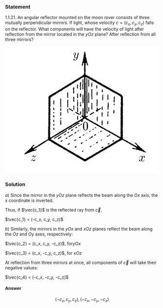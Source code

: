 ###  Statement 

$1.1.21.$ An angular reflector mounted on the moon rover consists of three mutually perpendicular mirrors. If light, whose velocity $c = (c_x,c_y,c_z)$ falls on the reflector. What components will have the velocity of light after reflection from the mirror located in the $yOz$ plane? After reflection from all three mirrors? 

![ For problem $1.1.21$ |529x436, 39%](../../img/1.1.21/statement.png)

### Solution

$a)$ Since the mirror in the $yOz$ plane reflects the beam along the $Ox$ axis, the $x$ coordinate is inverted. 

Thus, if $\vec{c_1}$ is the reflected ray from $\vec{c}$, 

$\vec{c_1} = (-c_x, c_y, c_z)$ 

$b)$ Similarly, the mirrors in the $yOx$ and $xOz$ planes reflect the beam along the $Oz$ and $Oy$ axes, respectively: 

$\vec{c_2} = (c_x, c_y, -c_z)$, for$yOx$ 

$\vec{c_3} = (c_x, -c_y, c_z)$, for $xOz$ 

At reflection from three mirrors at once, all components of $\vec{c}$ will take their negative values: 

$\vec{c_4} = (-c_x, -c_y, -c_z)$ 

#### Answer

$$(-c_x,c_y,c_z), (-c_x,-c_y,-c_z)$$ 
